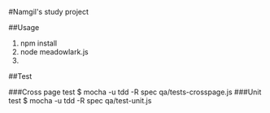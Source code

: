 #Namgil's study project

##Usage

1. npm install
2. node meadowlark.js
3. 


##Test

###Cross page test
$ mocha -u tdd -R spec qa/tests-crosspage.js
###Unit test
$ mocha -u tdd -R spec qa/test-unit.js
